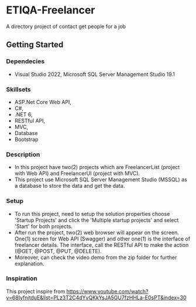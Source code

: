 # ETIQA-Freelancer
A directory project of contact get people for a job

## Getting Started
### Dependecies
* Visual Studio 2022, Microsoft SQL Server Management Studio 19.1
### Skillsets
* ASP.Net Core Web API,
* C#,
* .NET 6,
* RESTful API,
* MVC,
* Database
* Bootstrap
### Description
* In this project have two(2) projects which are FreelancerList (project with Web API) and FreelancerUI (project with MVC).
* This project use Microsoft SQL Server Management Studio (MSSQL) as a database to store the data and get the data.
### Setup
* To run this project, need to setup the solution properties choose 'Startup Projects' and click the 'Multiple startup projects' and select 'Start' for both projects.
* After run the project, two(2) web browser will appear on the screen. One(1) screen for Web API (Swagger) and other one(1) is the interface of freelancer details. The interface, call the RESTful API to make the action (@GET, @POST, @PUT, @DELETE).
* Moreover, can check the video demo from the zip folder for further explanation.
### Inspiration
This project inspire from https://www.youtube.com/watch?v=68IyfnjtduE&list=PLz3T2C4dYvQKkYsJA5GU7fzHHLa-E0sPT&index=30
